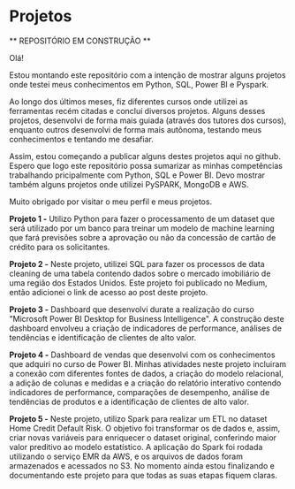 # Projetos
** REPOSITÓRIO EM CONSTRUÇÃO **

Olá!

Estou montando este repositório com a intenção de mostrar alguns projetos onde testei meus conhecimentos em Python, SQL, Power BI e Pyspark.

Ao longo dos últimos meses, fiz diferentes cursos onde utilizei as ferramentas recém citadas e concluí diversos projetos. Alguns desses projetos, desenvolvi de forma mais guiada (através dos tutores dos cursos), enquanto outros desenvolvi de forma mais autônoma, testando meus conhecimentos e tentando me desafiar.

Assim, estou começando a publicar alguns destes projetos aqui no github. Espero que logo este repositório possa sumarizar as minhas competências trabalhando pricipalmente com Python, SQL e Power BI. Devo mostrar também alguns projetos onde utilizei PySPARK, MongoDB e AWS.

Muito obrigado por visitar o meu perfil e meus projetos.

**Projeto 1 -** Utilizo Python para fazer o processamento de um dataset que será utilizado por um banco para treinar um modelo de machine learning que fará previsões sobre a aprovação ou não da concessão de cartão de crédito para os solicitantes. 

**Projeto 2 -** Neste projeto, utilizei SQL para fazer os processos de data cleaning de uma tabela contendo dados sobre o mercado imobiliário de uma região dos Estados Unidos. Este projeto foi publicado no Medium, então adicionei o link de acesso ao post deste projeto.

**Projeto 3 -** Dashboard que desenvolvi durate a realização do curso "Microsoft Power BI Desktop for Business Intelligence". A construção deste dashboard envolveu a criação de indicadores de performance, análises de tendências e identificação de clientes de alto valor.  

**Projeto 4 -** Dashboard de vendas que desenvolvi com os conhecimentos que adquiri no curso de Power BI. Minhas atividades neste projeto incluiram a conexão com diferentes fontes de dados, a criação do modelo relacional, a adição de colunas e medidas e a criação do relatório interativo contendo indicadores de performance, comparações de desempenho, análise de tendências de produtos e a identificação de clientes de alto valor.

**Projeto 5 -** Neste projeto, utilizo Spark para realizar um ETL no dataset Home Credit Default Risk. O objetivo foi transformar os de dados e, assim, criar novas variáveis para enriquecer o dataset original, conferindo maior valor preditivo ao modelo estatístico. A aplicação do Spark foi rodada utilizando o serviço EMR da AWS, e os arquivos de dados foram armazenados e acessados no S3. No momento ainda estou finalizando e documentando este projeto para que todas as suas etapas fiquem claras.
